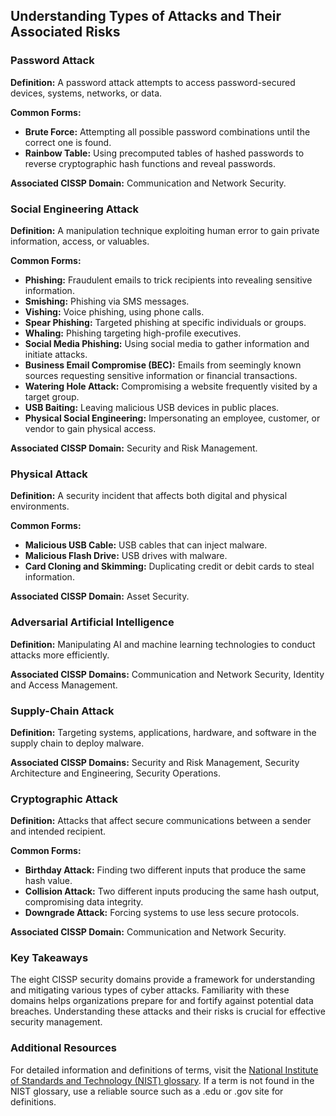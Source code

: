 ## Understanding Types of Attacks and Their Associated Risks

### Password Attack
**Definition:** A password attack attempts to access password-secured devices, systems, networks, or data.

**Common Forms:**
- **Brute Force:** Attempting all possible password combinations until the correct one is found.
- **Rainbow Table:** Using precomputed tables of hashed passwords to reverse cryptographic hash functions and reveal passwords.

**Associated CISSP Domain:** Communication and Network Security.

### Social Engineering Attack
**Definition:** A manipulation technique exploiting human error to gain private information, access, or valuables.

**Common Forms:**
- **Phishing:** Fraudulent emails to trick recipients into revealing sensitive information.
- **Smishing:** Phishing via SMS messages.
- **Vishing:** Voice phishing, using phone calls.
- **Spear Phishing:** Targeted phishing at specific individuals or groups.
- **Whaling:** Phishing targeting high-profile executives.
- **Social Media Phishing:** Using social media to gather information and initiate attacks.
- **Business Email Compromise (BEC):** Emails from seemingly known sources requesting sensitive information or financial transactions.
- **Watering Hole Attack:** Compromising a website frequently visited by a target group.
- **USB Baiting:** Leaving malicious USB devices in public places.
- **Physical Social Engineering:** Impersonating an employee, customer, or vendor to gain physical access.

**Associated CISSP Domain:** Security and Risk Management.

### Physical Attack
**Definition:** A security incident that affects both digital and physical environments.

**Common Forms:**
- **Malicious USB Cable:** USB cables that can inject malware.
- **Malicious Flash Drive:** USB drives with malware.
- **Card Cloning and Skimming:** Duplicating credit or debit cards to steal information.

**Associated CISSP Domain:** Asset Security.

### Adversarial Artificial Intelligence
**Definition:** Manipulating AI and machine learning technologies to conduct attacks more efficiently.

**Associated CISSP Domains:** Communication and Network Security, Identity and Access Management.

### Supply-Chain Attack
**Definition:** Targeting systems, applications, hardware, and software in the supply chain to deploy malware.

**Associated CISSP Domains:** Security and Risk Management, Security Architecture and Engineering, Security Operations.

### Cryptographic Attack
**Definition:** Attacks that affect secure communications between a sender and intended recipient.

**Common Forms:**
- **Birthday Attack:** Finding two different inputs that produce the same hash value.
- **Collision Attack:** Two different inputs producing the same hash output, compromising data integrity.
- **Downgrade Attack:** Forcing systems to use less secure protocols.

**Associated CISSP Domain:** Communication and Network Security.

### Key Takeaways
The eight CISSP security domains provide a framework for understanding and mitigating various types of cyber attacks. Familiarity with these domains helps organizations prepare for and fortify against potential data breaches. Understanding these attacks and their risks is crucial for effective security management.

### Additional Resources
For detailed information and definitions of terms, visit the [National Institute of Standards and Technology (NIST) glossary](https://csrc.nist.gov/glossary). If a term is not found in the NIST glossary, use a reliable source such as a .edu or .gov site for definitions.